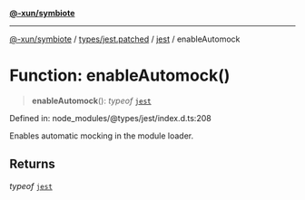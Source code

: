 [**@-xun/symbiote**](../../../../../README.md)

***

[@-xun/symbiote](../../../../../README.md) / [types/jest.patched](../../../README.md) / [jest](../README.md) / enableAutomock

# Function: enableAutomock()

> **enableAutomock**(): *typeof* [`jest`](../README.md)

Defined in: node\_modules/@types/jest/index.d.ts:208

Enables automatic mocking in the module loader.

## Returns

*typeof* [`jest`](../README.md)
